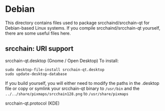 
Debian
====================
This directory contains files used to package srcchaind/srcchain-qt
for Debian-based Linux systems. If you compile srcchaind/srcchain-qt yourself, there are some useful files here.

## srcchain: URI support ##


srcchain-qt.desktop  (Gnome / Open Desktop)
To install:

	sudo desktop-file-install srcchain-qt.desktop
	sudo update-desktop-database

If you build yourself, you will either need to modify the paths in
the .desktop file or copy or symlink your srcchain-qt binary to `/usr/bin`
and the `../../share/pixmaps/srcchain128.png` to `/usr/share/pixmaps`

srcchain-qt.protocol (KDE)

